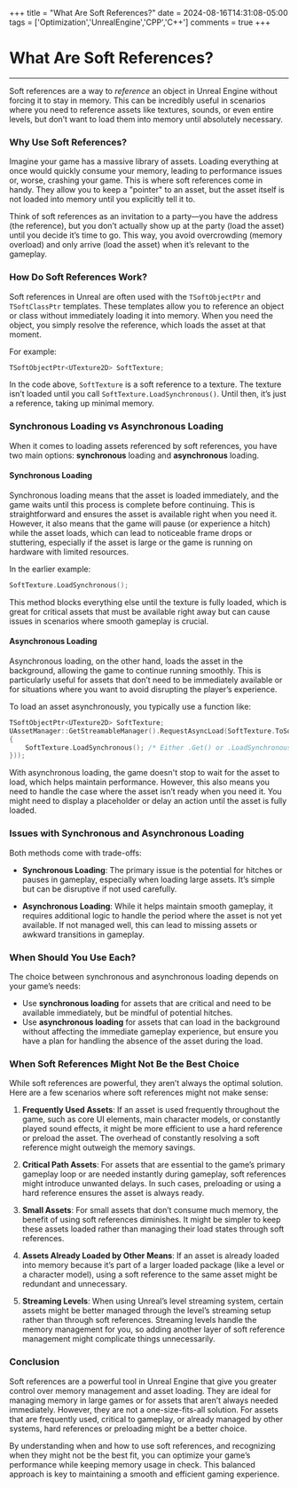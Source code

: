 +++
title = "What Are Soft References?"
date = 2024-08-16T14:31:08-05:00
tags = ['Optimization','UnrealEngine','CPP','C++']
comments = true
+++

# What Are Soft References?

---

Soft references are a way to *reference* an object in Unreal Engine without forcing it to stay in memory. This can be incredibly useful in scenarios where you need to reference assets like textures, sounds, or even entire levels, but don’t want to load them into memory until absolutely necessary.

### Why Use Soft References?

Imagine your game has a massive library of assets. Loading everything at once would quickly consume your memory, leading to performance issues or, worse, crashing your game. This is where soft references come in handy. They allow you to keep a "pointer" to an asset, but the asset itself is not loaded into memory until you explicitly tell it to.

Think of soft references as an invitation to a party—you have the address (the reference), but you don’t actually show up at the party (load the asset) until you decide it’s time to go. This way, you avoid overcrowding (memory overload) and only arrive (load the asset) when it’s relevant to the gameplay.

### How Do Soft References Work?

Soft references in Unreal are often used with the `TSoftObjectPtr` and `TSoftClassPtr` templates. These templates allow you to reference an object or class without immediately loading it into memory. When you need the object, you simply resolve the reference, which loads the asset at that moment.

For example:
```cpp
TSoftObjectPtr<UTexture2D> SoftTexture;
```

In the code above, `SoftTexture` is a soft reference to a texture. The texture isn’t loaded until you call `SoftTexture.LoadSynchronous()`. Until then, it’s just a reference, taking up minimal memory.

### Synchronous Loading vs Asynchronous Loading

When it comes to loading assets referenced by soft references, you have two main options: **synchronous** loading and **asynchronous** loading.

#### Synchronous Loading

Synchronous loading means that the asset is loaded immediately, and the game waits until this process is complete before continuing. This is straightforward and ensures the asset is available right when you need it. However, it also means that the game will pause (or experience a hitch) while the asset loads, which can lead to noticeable frame drops or stuttering, especially if the asset is large or the game is running on hardware with limited resources.

In the earlier example:
```cpp
SoftTexture.LoadSynchronous();
```
This method blocks everything else until the texture is fully loaded, which is great for critical assets that must be available right away but can cause issues in scenarios where smooth gameplay is crucial.

#### Asynchronous Loading

Asynchronous loading, on the other hand, loads the asset in the background, allowing the game to continue running smoothly. This is particularly useful for assets that don’t need to be immediately available or for situations where you want to avoid disrupting the player’s experience.

To load an asset asynchronously, you typically use a function like:
```cpp
TSoftObjectPtr<UTexture2D> SoftTexture;
UAssetManager::GetStreamableManager().RequestAsyncLoad(SoftTexture.ToSoftObjectPath(), FStreamableDelegate::CreateWeakLambda(this, [SoftTexture]
{
    SoftTexture.LoadSynchronous(); /* Either .Get() or .LoadSynchronous(), the object is already loaded either way */
}));
```
With asynchronous loading, the game doesn't stop to wait for the asset to load, which helps maintain performance. However, this also means you need to handle the case where the asset isn’t ready when you need it. You might need to display a placeholder or delay an action until the asset is fully loaded.

### Issues with Synchronous and Asynchronous Loading

Both methods come with trade-offs:

- **Synchronous Loading**: The primary issue is the potential for hitches or pauses in gameplay, especially when loading large assets. It’s simple but can be disruptive if not used carefully.

- **Asynchronous Loading**: While it helps maintain smooth gameplay, it requires additional logic to handle the period where the asset is not yet available. If not managed well, this can lead to missing assets or awkward transitions in gameplay.

### When Should You Use Each?

The choice between synchronous and asynchronous loading depends on your game’s needs:

- Use **synchronous loading** for assets that are critical and need to be available immediately, but be mindful of potential hitches.
- Use **asynchronous loading** for assets that can load in the background without affecting the immediate gameplay experience, but ensure you have a plan for handling the absence of the asset during the load.

### When Soft References Might Not Be the Best Choice

While soft references are powerful, they aren’t always the optimal solution. Here are a few scenarios where soft references might not make sense:

1. **Frequently Used Assets**: If an asset is used frequently throughout the game, such as core UI elements, main character models, or constantly played sound effects, it might be more efficient to use a hard reference or preload the asset. The overhead of constantly resolving a soft reference might outweigh the memory savings.

2. **Critical Path Assets**: For assets that are essential to the game’s primary gameplay loop or are needed instantly during gameplay, soft references might introduce unwanted delays. In such cases, preloading or using a hard reference ensures the asset is always ready.

3. **Small Assets**: For small assets that don’t consume much memory, the benefit of using soft references diminishes. It might be simpler to keep these assets loaded rather than managing their load states through soft references.

4. **Assets Already Loaded by Other Means**: If an asset is already loaded into memory because it’s part of a larger loaded package (like a level or a character model), using a soft reference to the same asset might be redundant and unnecessary.

5. **Streaming Levels**: When using Unreal’s level streaming system, certain assets might be better managed through the level’s streaming setup rather than through soft references. Streaming levels handle the memory management for you, so adding another layer of soft reference management might complicate things unnecessarily.

### Conclusion

Soft references are a powerful tool in Unreal Engine that give you greater control over memory management and asset loading. They are ideal for managing memory in large games or for assets that aren’t always needed immediately. However, they are not a one-size-fits-all solution. For assets that are frequently used, critical to gameplay, or already managed by other systems, hard references or preloading might be a better choice.

By understanding when and how to use soft references, and recognizing when they might not be the best fit, you can optimize your game’s performance while keeping memory usage in check. This balanced approach is key to maintaining a smooth and efficient gaming experience.
